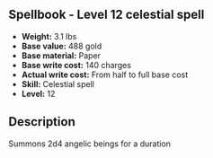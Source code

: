 ## Spellbook - Level 12 celestial spell
- **Weight:** 3.1 lbs
- **Base value:** 488 gold
- **Base material:** Paper
- **Base write cost:** 140 charges
- **Actual write cost:** From half to full base cost
- **Skill:** Celestial spell
- **Level:** 12
## Description
Summons 2d4 angelic beings for a duration
